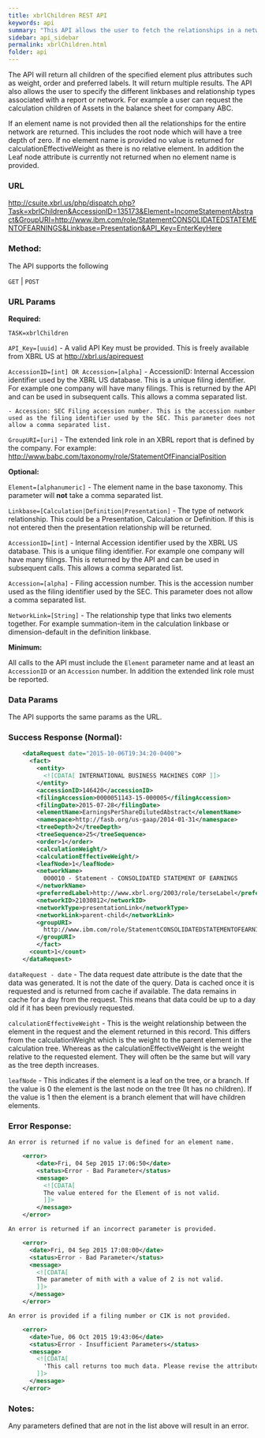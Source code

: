 ```yaml
---
title: xbrlChildren REST API
keywords: api
summary: "This API allows the user to fetch the relationships in a network by passing the extended link role, an element name and the filing number/CIK."
sidebar: api_sidebar
permalink: xbrlChildren.html
folder: api
---
```

The API will return all children of the specified element plus attributes such as weight, order and preferred labels. It will return multiple results. The API also allows the user to specify the different linkbases and relationship types associated with a report or network. For example a user can request the calculation children of Assets in the balance sheet for company ABC.

If an element name is not provided then all the relationships for the entire network are returned. This includes the root node which will have a tree depth of zero. If no element name is provided no value is returned for calculationEffectiveWeight as there is no relative element. In addition the Leaf node attribute is currently not returned when no element name is provided.

### **URL**

  <http://csuite.xbrl.us/php/dispatch.php?Task=xbrlChildren&AccessionID=135173&Element=IncomeStatementAbstract&GroupURI=http://www.ibm.com/role/StatementCONSOLIDATEDSTATEMENTOFEARNINGS&Linkbase=Presentation&API_Key=EnterKeyHere>

### **Method:**

  The API supports the following

  `GET` | `POST`

### **URL Params**

   **Required:**

  `TASK=xbrlChildren`

  `API_Key=[uuid]` - A valid API Key must be provided. This is freely available from XBRL US at <http://xbrl.us/apirequest>

  `AccessionID=[int] OR Accession=[alpha]`
    - AccessionID: Internal Accession identifier used by the XBRL US database. This is a unique filing identifier. For example one company will have many filings. This is returned by the API and can be used in subsequent calls. This allows a comma separated list.

    - Accession: SEC Filing accession number. This is the accession number used as the filing identifier used by the SEC. This parameter does not allow a comma separated list.

  `GroupURI=[uri]`  - The extended link role in an XBRL report that is defined by the company. For example: http://www.babc.com/taxonomy/role/StatementOfFinancialPosition		

   **Optional:**

  `Element=[alphanumeric]` - The element name in the base taxonomy. This parameter will **not** take a comma separated list.

  `Linkbase=[Calculation|Definition|Presentation]` - The type of network relationship. This could be a Presentation, Calculation or Definition. If this is not entered then the presentation relationship will be returned.

  `AccessionID=[int]` - Internal Accession identifier used by the XBRL US database. This is a unique filing identifier. For example one company will have many filings. This is returned by the API and can be used in subsequent calls. This allows a comma separated list.

  `Accession=[alpha]` - Filing accession number. This is the accession number used as the filing identifier used by the SEC. This parameter does not allow a comma separated list.

  `NetworkLink=[String]` - The relationship type that links two elements together. For example summation-item in the calculation linkbase or dimension-default in the definition linkbase.


   **Minimum:**

   All calls to the API must include the `Element` parameter name and at least an `AccessionID` or an `Accession` number. In addition the extended link role must be reported.


### **Data Params**

  The API supports the same params as the URL.

### **Success Response (Normal):**

```xml
    <dataRequest date="2015-10-06T19:34:20-0400">
      <fact>
        <entity>
          <![CDATA[ INTERNATIONAL BUSINESS MACHINES CORP ]]>
        </entity>
        <accessionID>146420</accessionID>
        <filingAccession>0000051143-15-000005</filingAccession>
        <filingDate>2015-07-28</filingDate>
        <elementName>EarningsPerShareDilutedAbstract</elementName>
        <namespace>http://fasb.org/us-gaap/2014-01-31</namespace>
        <treeDepth>2</treeDepth>
        <treeSequence>25</treeSequence>
        <order>1</order>
        <calculationWeight/>
        <calculationEffectiveWeight/>
        <leafNode>1</leafNode>
        <networkName>
          000010 - Statement - CONSOLIDATED STATEMENT OF EARNINGS
        </networkName>
        <preferredLabel>http://www.xbrl.org/2003/role/terseLabel</preferredLabel>
        <networkID>21030812</networkID>
        <networkType>presentationLink</networkType>
        <networkLink>parent-child</networkLink>
        <groupURI>
          http://www.ibm.com/role/StatementCONSOLIDATEDSTATEMENTOFEARNINGS
        </groupURI>
        </fact>
      <count>1</count>
    </dataRequest>
```
  `dataRequest - date` - The data request date attribute is the date that the data was generated. It is not the date of the query.  Data is cached once it is requested and is returned from cache if available. The data remains in cache for a day from the request. This means that data could be up to a day old if it has been previously requested.

  `calculationEffectiveWeight` - This is the weight relationship between the element in the request and the element returned in this record. This differs from the calculationWeight which is the weight to the parent element in the calculation tree. Whereas as the calculationEffectiveWeight is the weight relative to the requested element. They will often be the same but will vary as the tree depth increases.

  `leafNode` - This indicates if the element is a leaf on the tree, or a branch. If the value is 0 the element is the last node on the tree (It has no children). If the value is 1 then the element is a branch element that will have children elements.




### **Error Response:**

    An error is returned if no value is defined for an element name.

```xml
    <error>
        <date>Fri, 04 Sep 2015 17:06:50</date>
        <status>Error - Bad Parameter</status>
        <message>
          <![CDATA[
          The value entered for the Element of is not valid.
          ]]>
        </message>
    </error>
```
    An error is returned if an incorrect parameter is provided.

```xml
    <error>
      <date>Fri, 04 Sep 2015 17:08:00</date>
      <status>Error - Bad Parameter</status>
      <message>
        <![CDATA[
        The parameter of mith with a value of 2 is not valid.
        ]]>
      </message>
    </error>
```
    An error is provided if a filing number or CIK is not provided.

```xml
    <error>
      <date>Tue, 06 Oct 2015 19:43:06</date>
      <status>Error - Insufficient Parameters</status>
      <message>
        <![CDATA[
          'This call returns too much data. Please revise the attributes to include at least a network id or accession. Number.
        ]]>
      </message>
    </error>
```



### **Notes:**

  Any parameters defined that are not in the list above will result in an error.

